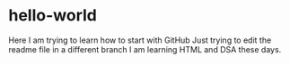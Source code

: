 # hello-world
Here I am trying to learn how to start with GitHub
Just trying to edit the readme file in a different branch
I am learning HTML and DSA these days.

